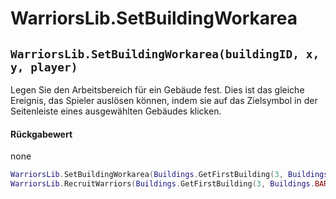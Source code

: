 # WarriorsLib.SetBuildingWorkarea

## `WarriorsLib.SetBuildingWorkarea(buildingID, x, y, player)`

Legen Sie den Arbeitsbereich für ein Gebäude fest. Dies ist das gleiche Ereignis, das Spieler auslösen können, indem sie auf das Zielsymbol in der Seitenleiste eines ausgewählten Gebäudes klicken.

#### Rückgabewert

none

```lua
WarriorsLib.SetBuildingWorkarea(Buildings.GetFirstBuilding(3, Buildings.BARRACKS),70, 33, 3)
WarriorsLib.RecruitWarriors(Buildings.GetFirstBuilding(3, Buildings.BARRACKS), Settlers.BOWMAN_03, 5, 3)
```

